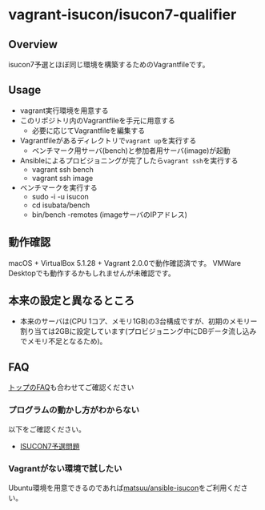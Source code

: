 # vagrant-isucon/isucon7-qualifier

## Overview

isucon7予選とほぼ同じ環境を構築するためのVagrantfileです。

## Usage

- vagrant実行環境を用意する
- このリポジトリ内のVagrantfileを手元に用意する
  - 必要に応じてVagrantfileを編集する
- Vagrantfileがあるディレクトリで`vagrant up`を実行する
  - ベンチマーク用サーバ(bench)と参加者用サーバ(image)が起動
- Ansibleによるプロビジョニングが完了したら`vagrant ssh`を実行する
  - vagrant ssh bench
  - vagrant ssh image
- ベンチマークを実行する
  - sudo -i -u isucon
  - cd isubata/bench
  - bin/bench -remotes (imageサーバのIPアドレス)

## 動作確認

macOS + VirtualBox 5.1.28 + Vagrant 2.0.0で動作確認済です。
VMWare Desktopでも動作するかもしれませんが未確認です。

## 本来の設定と異なるところ

- 本来のサーバは(CPU 1コア、メモリ1GB)の3台構成ですが、初期のメモリー割り当ては2GBに設定しています(プロビジョニング中にDBデータ流し込みでメモリ不足となるため)。

## FAQ

[トップのFAQ](../README.md)も合わせてご確認ください

### プログラムの動かし方がわからない

以下をご確認ください。

- [ISUCON7予選問題](https://github.com/isucon/isucon7-qualify)

### Vagrantがない環境で試したい

Ubuntu環境を用意できるのであれば[matsuu/ansible-isucon](https://github.com/matsuu/ansible-isucon)をご利用ください。
